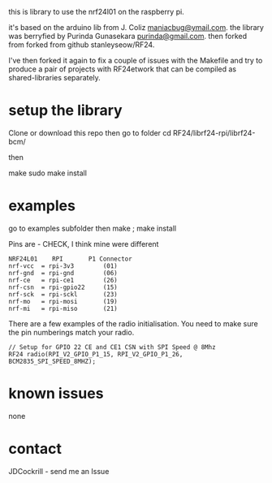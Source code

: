 this is library to use the nrf24l01 on the raspberry pi.

it's based on the arduino lib from J. Coliz <maniacbug@ymail.com>.
the library was berryfied by Purinda Gunasekara <purinda@gmail.com>.
then forked from forked from github stanleyseow/RF24.

I've then forked it again to fix a couple of issues with the Makefile
and try to produce a pair of projects with RF24etwork that can be compiled
as shared-libraries separately.

setup the library
=================

Clone or download this repo then go to folder
cd RF24/librf24-rpi/librf24-bcm/

then 

make
sudo make install

examples
========

go to examples subfolder then 
make ; make install

Pins are - CHECK, I think mine were different
```
NRF24L01    RPI       P1 Connector
nrf-vcc  = rpi-3v3        (01)
nrf-gnd  = rpi-gnd        (06)
nrf-ce   = rpi-ce1        (26)
nrf-csn  = rpi-gpio22     (15)
nrf-sck  = rpi-sckl       (23)
nrf-mo   = rpi-mosi       (19)
nrf-mi   = rpi-miso       (21)
```

There are a few examples of the radio initialisation. You need to make
sure the pin numberings match your radio.
```
// Setup for GPIO 22 CE and CE1 CSN with SPI Speed @ 8Mhz
RF24 radio(RPI_V2_GPIO_P1_15, RPI_V2_GPIO_P1_26, BCM2835_SPI_SPEED_8MHZ);
```

known issues
============
none

contact
=======
JDCockrill - send me an Issue

